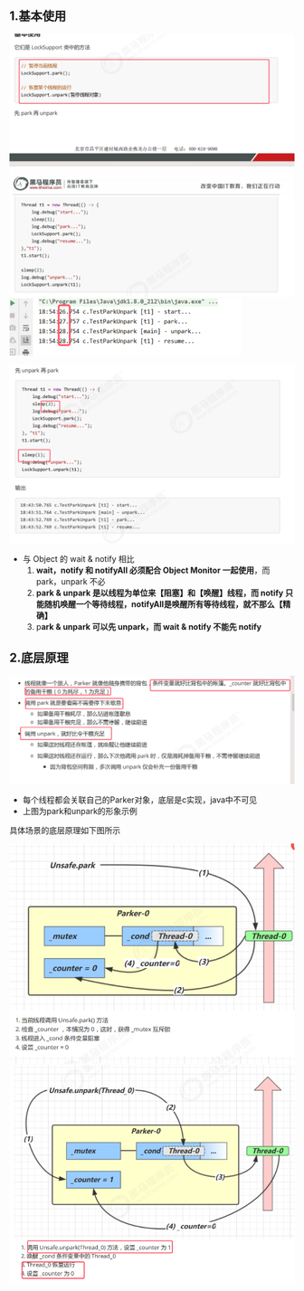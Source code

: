 ## 1.基本使用
![](assets/09park&unpark/file-20250911102312979.png)![](assets/09park&unpark/file-20250911102415456.png)


![](assets/09park&unpark/file-20250911102540159.png)

* 与 Object 的 wait & notify 相比
	1. **wait，notify 和 notifyAll 必须配合 Object Monitor 一起使用**，而 park，unpark 不必
	2. **park & unpark 是以线程为单位来【阻塞】和【唤醒】线程，而 notify 只能随机唤醒一个等待线程，notifyAll是唤醒所有等待线程，就不那么【精确】**
	3. p**ark & unpark 可以先 unpark，而 wait & notify 不能先 notify**


## 2.底层原理
![](assets/09park&unpark/file-20250911103359085.png)
* 每个线程都会关联自己的Parker对象，底层是c实现，java中不可见
* 上图为park和unpark的形象示例


具体场景的底层原理如下图所示  

![](assets/09park&unpark/file-20250911103540159.png)
![](assets/09park&unpark/file-20250911103600576.png)